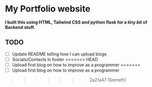 # My Portfolio website
**I built this using HTML, Tailwind CSS and python flask for a *tiny bit* of Backend stuff.**

## TODO
- [ ]  Update README telling how I can upload blogs
- [ ]  Socials/Contacts in footer
<<<<<<< HEAD
- [ ]  Upload first blog on how to improve as a programmer
=======
- [ ]  Upload first blog on how to improve as a programmer
>>>>>>> 2a21a47 (Someth)

